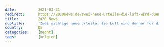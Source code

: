 ```yaml
---
date:          2021-03-31
redirect:      https://2020news.de/zwei-neue-urteile-die-luft-wird-duenner/
title:         2020 News
subtitle:      'Zwei wichtige neue Urteile: die Luft wird dünner für die Regierung'
country:       DE
categories:    [Recht]
tags:          [belgien]
---
```

